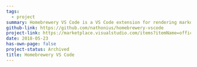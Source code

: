 ```yaml
---
tags:
  - project
summary: Homebrewery VS Code is a VS Code extension for rendering markdown in the style of the Homebrewery for creating Dungeons and Dragons 5e homebrew content inside VS Code.
github-link: https://github.com/nathonius/homebrewery-vscode
project-link: https://marketplace.visualstudio.com/items?itemName=officerhalf.homebrewery-vscode
date: 2018-05-23
has-own-page: false
project-status: Archived
title: Homebrewery VS Code
---
```

